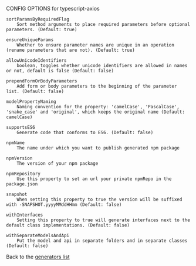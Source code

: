 
CONFIG OPTIONS for typescript-axios

	sortParamsByRequiredFlag
	    Sort method arguments to place required parameters before optional parameters. (Default: true)

	ensureUniqueParams
	    Whether to ensure parameter names are unique in an operation (rename parameters that are not). (Default: true)

	allowUnicodeIdentifiers
	    boolean, toggles whether unicode identifiers are allowed in names or not, default is false (Default: false)

	prependFormOrBodyParameters
	    Add form or body parameters to the beginning of the parameter list. (Default: false)

	modelPropertyNaming
	    Naming convention for the property: 'camelCase', 'PascalCase', 'snake_case' and 'original', which keeps the original name (Default: camelCase)

	supportsES6
	    Generate code that conforms to ES6. (Default: false)

	npmName
	    The name under which you want to publish generated npm package

	npmVersion
	    The version of your npm package

	npmRepository
	    Use this property to set an url your private npmRepo in the package.json

	snapshot
	    When setting this property to true the version will be suffixed with -SNAPSHOT.yyyyMMddHHmm (Default: false)

	withInterfaces
	    Setting this property to true will generate interfaces next to the default class implementations. (Default: false)

	withSeparateModelsAndApi
	    Put the model and api in separate folders and in separate classes (Default: false)        

Back to the [generators list](README.md)
